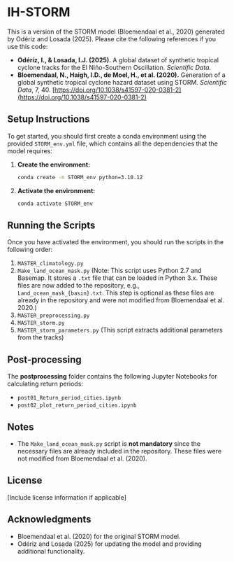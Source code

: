
# IH-STORM

This is a version of the STORM model (Bloemendaal et al., 2020) generated by Odériz and Losada (2025). Please cite the following references if you use this code:

- **Odériz, I., & Losada, I.J. (2025).** A global dataset of synthetic tropical cyclone tracks for the El Niño-Southern Oscillation. *Scientific Data*.
- **Bloemendaal, N., Haigh, I.D., de Moel, H., et al. (2020).** Generation of a global synthetic tropical cyclone hazard dataset using STORM. *Scientific Data*, 7, 40. [https://doi.org/10.1038/s41597-020-0381-2](https://doi.org/10.1038/s41597-020-0381-2)

## Setup Instructions

To get started, you should first create a conda environment using the provided `STORM_env.yml` file, which contains all the dependencies that the model requires:

1. **Create the environment:**
   ```bash
   conda create -n STORM_env python=3.10.12
   ```

2. **Activate the environment:**
   ```bash
   conda activate STORM_env
   ```

## Running the Scripts

Once you have activated the environment, you should run the scripts in the following order:

1. `MASTER_climatology.py`
2. `Make_land_ocean_mask.py` (Note: This script uses Python 2.7 and Basemap. It stores a `.txt` file that can be loaded in Python 3.x. These files are now added to the repository, e.g., `Land_ocean_mask_{basin}.txt`. This step is optional as these files are already in the repository and were not modified from Bloemendaal et al. 2020.)
3. `MASTER_preprocessing.py`
4. `MASTER_storm.py`
5. `MASTER_storm_parameters.py` (This script extracts additional parameters from the tracks)

## Post-processing

The **postprocessing** folder contains the following Jupyter Notebooks for calculating return periods:

- `post01_Return_period_cities.ipynb`
- `post02_plot_return_period_cities.ipynb`

## Notes

- The `Make_land_ocean_mask.py` script is **not mandatory** since the necessary files are already included in the repository. These files were not modified from Bloemendaal et al. (2020).
  
## License

[Include license information if applicable]

## Acknowledgments

- Bloemendaal et al. (2020) for the original STORM model.
- Odériz and Losada (2025) for updating the model and providing additional functionality.
